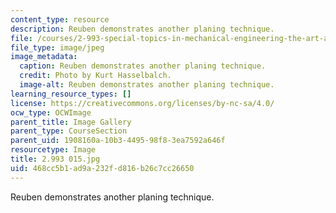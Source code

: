 ```yaml
---
content_type: resource
description: Reuben demonstrates another planing technique.
file: /courses/2-993-special-topics-in-mechanical-engineering-the-art-and-science-of-boat-design-january-iap-2007/468cc5b1ad9a232fd816b26c7cc26650_2993015.jpg
file_type: image/jpeg
image_metadata:
  caption: Reuben demonstrates another planing technique.
  credit: Photo by Kurt Hasselbalch.
  image-alt: Reuben demonstrates another planing technique.
learning_resource_types: []
license: https://creativecommons.org/licenses/by-nc-sa/4.0/
ocw_type: OCWImage
parent_title: Image Gallery
parent_type: CourseSection
parent_uid: 1908160a-10b3-4495-98f8-3ea7592a646f
resourcetype: Image
title: 2.993 015.jpg
uid: 468cc5b1-ad9a-232f-d816-b26c7cc26650
---
```

Reuben demonstrates another planing technique.